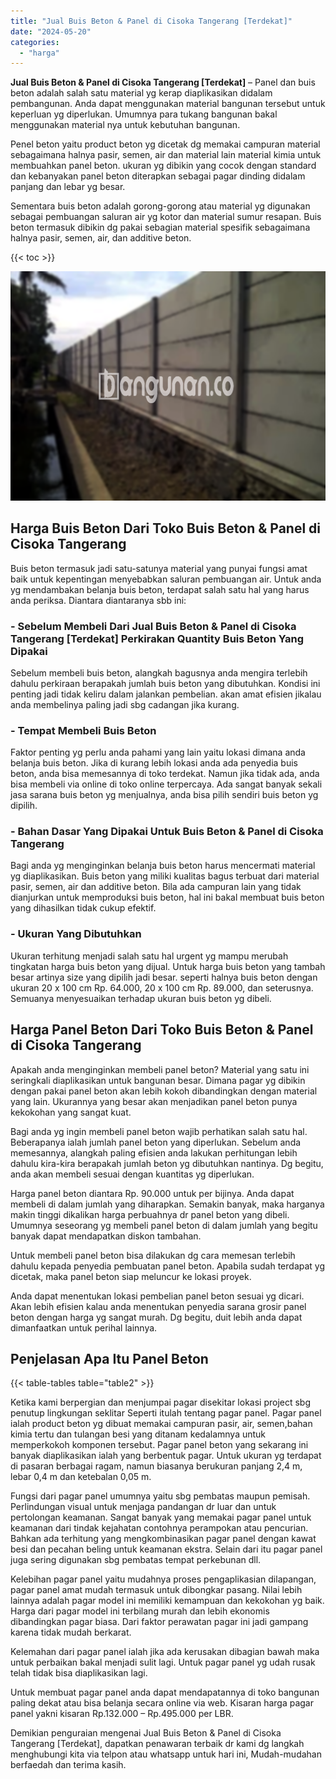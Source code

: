 ```yaml
---
title: "Jual Buis Beton & Panel di Cisoka Tangerang [Terdekat]"
date: "2024-05-20"
categories: 
  - "harga"
---
```


**Jual Buis Beton & Panel di Cisoka Tangerang \[Terdekat\]** – Panel dan buis beton adalah salah satu material yg kerap diaplikasikan didalam pembangunan. Anda dapat menggunakan material bangunan tersebut untuk keperluan yg diperlukan. Umumnya para tukang bangunan bakal menggunakan material nya untuk kebutuhan bangunan.

Penel beton yaitu product beton yg dicetak dg memakai campuran material sebagaimana halnya pasir, semen, air dan material lain material kimia untuk membuahkan panel beton. ukuran yg dibikin yang cocok dengan standard dan kebanyakan panel beton diterapkan sebagai pagar dinding didalam panjang dan lebar yg besar.

Sementara buis beton adalah gorong-gorong atau material yg digunakan sebagai pembuangan saluran air yg kotor dan material sumur resapan. Buis beton termasuk dibikin dg pakai sebagian material spesifik sebagaimana halnya pasir, semen, air, dan additive beton.

{{< toc >}}

![Jual Buis Beton & Panel di Cisoka Tangerang [Terdekat]](/images/jual-panel-buis-beton-murah-46.png)

## Harga Buis Beton Dari Toko Buis Beton & Panel di Cisoka Tangerang

Buis beton termasuk jadi satu-satunya material yang punyai fungsi amat baik untuk kepentingan menyebabkan saluran pembuangan air. Untuk anda yg mendambakan belanja buis beton, terdapat salah satu hal yang harus anda periksa. Diantara diantaranya sbb ini:

### \- Sebelum Membeli Dari Jual Buis Beton & Panel di Cisoka Tangerang \[Terdekat\] Perkirakan Quantity Buis Beton Yang Dipakai

Sebelum membeli buis beton, alangkah bagusnya anda mengira terlebih dahulu perkiraan berapakah jumlah buis beton yang dibutuhkan. Kondisi ini penting jadi tidak keliru dalam jalankan pembelian. akan amat efisien jikalau anda membelinya paling jadi sbg cadangan jika kurang.

### \- Tempat Membeli Buis Beton

Faktor penting yg perlu anda pahami yang lain yaitu lokasi dimana anda belanja buis beton. Jika di kurang lebih lokasi anda ada penyedia buis beton, anda bisa memesannya di toko terdekat. Namun jika tidak ada, anda bisa membeli via online di toko online terpercaya. Ada sangat banyak sekali jasa sarana buis beton yg menjualnya, anda bisa pilih sendiri buis beton yg dipilih.

### \- Bahan Dasar Yang Dipakai Untuk Buis Beton & Panel di Cisoka Tangerang

Bagi anda yg menginginkan belanja buis beton harus mencermati material yg diaplikasikan. Buis beton yang miliki kualitas bagus terbuat dari material pasir, semen, air dan additive beton. Bila ada campuran lain yang tidak dianjurkan untuk memproduksi buis beton, hal ini bakal membuat buis beton yang dihasilkan tidak cukup efektif.

### \- Ukuran Yang Dibutuhkan

Ukuran terhitung menjadi salah satu hal urgent yg mampu merubah tingkatan harga buis beton yang dijual. Untuk harga buis beton yang tambah besar artinya size yang dipilih jadi besar. seperti halnya buis beton dengan ukuran 20 x 100 cm Rp. 64.000, 20 x 100 cm Rp. 89.000, dan seterusnya. Semuanya menyesuaikan terhadap ukuran buis beton yg dibeli.

## Harga Panel Beton Dari Toko Buis Beton & Panel di Cisoka Tangerang

Apakah anda menginginkan membeli panel beton? Material yang satu ini seringkali diaplikasikan untuk bangunan besar. Dimana pagar yg dibikin dengan pakai panel beton akan lebih kokoh dibandingkan dengan material yang lain. Ukurannya yang besar akan menjadikan panel beton punya kekokohan yang sangat kuat.

Bagi anda yg ingin membeli panel beton wajib perhatikan salah satu hal. Beberapanya ialah jumlah panel beton yang diperlukan. Sebelum anda memesannya, alangkah paling efisien anda lakukan perhitungan lebih dahulu kira-kira berapakah jumlah beton yg dibutuhkan nantinya. Dg begitu, anda akan membeli sesuai dengan kuantitas yg diperlukan.

Harga panel beton diantara Rp. 90.000 untuk per bijinya. Anda dapat membeli di dalam jumlah yang diharapkan. Semakin banyak, maka harganya makin tinggi dikalikan harga perbuahnya dr panel beton yang dibeli. Umumnya seseorang yg membeli panel beton di dalam jumlah yang begitu banyak dapat mendapatkan diskon tambahan.

Untuk membeli panel beton bisa dilakukan dg cara memesan terlebih dahulu kepada penyedia pembuatan panel beton. Apabila sudah terdapat yg dicetak, maka panel beton siap meluncur ke lokasi proyek.

Anda dapat menentukan lokasi pembelian panel beton sesuai yg dicari. Akan lebih efisien kalau anda menentukan penyedia sarana grosir panel beton dengan harga yg sangat murah. Dg begitu, duit lebih anda dapat dimanfaatkan untuk perihal lainnya.

## Penjelasan Apa Itu Panel Beton

{{< table-tables table="table2" >}}

Ketika kami berpergian dan menjumpai pagar disekitar lokasi project sbg penutup lingkungan seklitar Seperti itulah tentang pagar panel. Pagar panel ialah product beton yg dibuat memakai campuran pasir, air, semen,bahan kimia tertu dan tulangan besi yang ditanam kedalamnya untuk memperkokoh komponen tersebut. Pagar panel beton yang sekarang ini banyak diaplikasikan ialah yang berbentuk pagar. Untuk ukuran yg terdapat di pasaran berbagai ragam, namun biasanya berukuran panjang 2,4 m, lebar 0,4 m dan ketebalan 0,05 m.

Fungsi dari pagar panel umumnya yaitu sbg pembatas maupun pemisah. Perlindungan visual untuk menjaga pandangan dr luar dan untuk pertolongan keamanan. Sangat banyak yang memakai pagar panel untuk keamanan dari tindak kejahatan contohnya perampokan atau pencurian. Bahkan ada terhitung yang mengkombinasikan pagar panel dengan kawat besi dan pecahan beling untuk keamanan ekstra. Selain dari itu pagar panel juga sering digunakan sbg pembatas tempat perkebunan dll.

Kelebihan pagar panel yaitu mudahnya proses pengaplikasian dilapangan, pagar panel amat mudah termasuk untuk dibongkar pasang. Nilai lebih lainnya adalah pagar model ini memiliki kemampuan dan kekokohan yg baik. Harga dari pagar model ini terbilang murah dan lebih ekonomis dibandingkan pagar biasa. Dari faktor perawatan pagar ini jadi gampang karena tidak mudah berkarat.

Kelemahan dari pagar panel ialah jika ada kerusakan dibagian bawah maka untuk perbaikan bakal menjadi sulit lagi. Untuk pagar panel yg udah rusak telah tidak bisa diaplikasikan lagi.

Untuk membuat pagar panel anda dapat mendapatannya di toko bangunan paling dekat atau bisa belanja secara online via web. Kisaran harga pagar panel yakni kisaran Rp.132.000 – Rp.495.000 per LBR.

Demikian penguraian mengenai Jual Buis Beton & Panel di Cisoka Tangerang \[Terdekat\], dapatkan penawaran terbaik dr kami dg langkah menghubungi kita via telpon atau whatsapp untuk hari ini, Mudah-mudahan berfaedah dan terima kasih.
